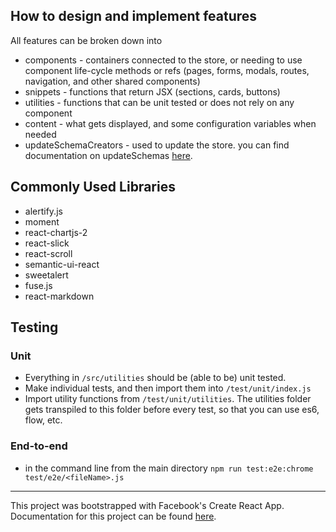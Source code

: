 ## How to design and implement features

All features can be broken down into

- components - containers connected to the store, or needing to use component life-cycle methods or refs (pages, forms, modals, routes, navigation, and other shared components)
- snippets - functions that return JSX (sections, cards, buttons)
- utilities - functions that can be unit tested or does not rely on any component
- content - what gets displayed, and some configuration variables when needed
- updateSchemaCreators - used to update the store. you can find documentation on updateSchemas [here](https://github.com/Neil-G/redux-mastermind/wiki/updateSchemas-and-updateSchemaCreators).



## Commonly Used Libraries

- alertify.js
- moment
- react-chartjs-2
- react-slick
- react-scroll
- semantic-ui-react
- sweetalert
- fuse.js
- react-markdown



## Testing

### Unit
- Everything in `/src/utilities` should be (able to be) unit tested.  
- Make individual tests, and then import them into ```/test/unit/index.js```
- Import utility functions from ```/test/unit/utilities```. The utilities folder gets transpiled to this folder before every test, so that you can use es6, flow, etc.


### End-to-end
-  in the command line from the main directory ```npm run test:e2e:chrome test/e2e/<fileName>.js```



-------------------
This project was bootstrapped with Facebook's Create React App. Documentation for this project can be found [here](https://github.com/facebook/create-react-app/blob/master/packages/react-scripts/template/README.md).
